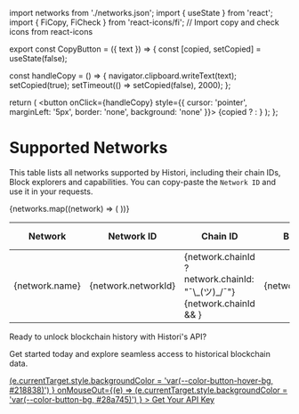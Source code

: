 import networks from './networks.json';
import { useState } from 'react';
import { FiCopy, FiCheck } from 'react-icons/fi'; // Import copy and check icons from react-icons

export const CopyButton = ({ text }) => {
  const [copied, setCopied] = useState(false);

  const handleCopy = () => {
    navigator.clipboard.writeText(text);
    setCopied(true);
    setTimeout(() => setCopied(false), 2000);
  };

  return (
    <button onClick={handleCopy} style={{ cursor: 'pointer', marginLeft: '5px', border: 'none', background: 'none' }}>
      {copied ? <FiCheck color="green" /> : <FiCopy />}
    </button>
  );
};



# Supported Networks
<!-- Total supported networks: {networks.length} -->
<!-- Total Mainnet networks: {networks.filter((n)=>{['mainnet'].includes(n)}).length} -->
This table lists all networks supported by Histori, including their chain IDs, Block explorers and capabilities.
You can copy-paste the `Network ID` and use it in your requests.
<table>
  <thead>
    <tr>
      <th>Network</th>
      <th>Network ID</th>
      <th>Chain ID</th>
      <th>Block Time</th>
      <th>Block Explorer</th>
      <th>Aggregated RPCs</th>
      <th>USD Cost Conversion?</th>
      <th>Historical Data?</th>
      <th>Active on Histori?</th>
    </tr>
  </thead>
  <tbody>
    {networks.map((network) => (
      <tr key={network.chainId}>
        <td>{network.name}</td>
        <td>
          {network.networkId} <CopyButton text={network.networkId.toString()} />
        </td>
        <td>
          {network.chainId ? network.chainId: "¯\_(ツ)_/¯"} {network.chainId && <CopyButton text={network.chainId.toString()} />}
        </td>
        <td>
          {network.blockTime}
        </td>
        <td>
          <a href={network.blockExplorer}>Explorer</a>
        </td>
        <td>
          {network.rpc.length}
        </td>
        <td>{network.nativeCurrencyToETHPool || network.nativeCurrencyToUSDPool ? "✅" : "❌"}</td>
        <td>{network.history ? "✅" : "❌"}</td>
        <td>{network.active ? "✅" : "❌"}</td>
      </tr>
    ))}
  </tbody>
</table>

 <footer
    style={{
      backgroundColor: 'var(--color-background, #f9fafb)',
      borderTop: '1px solid var(--color-border, #e0e0e0)',
      padding: '20px',
      textAlign: 'center',
      marginTop: '40px',
      fontFamily: 'Roboto, sans-serif',
      color: 'var(--color-text, #333)',
    }}
  >
    <p
      style={{
        margin: '0 0 8px',
        fontSize: '18px',
        fontWeight: '600',
        color: 'var(--color-primary-text, #333)',
      }}
    >
      Ready to unlock blockchain history with Histori's API?
    </p>
    <p
      style={{
        margin: '0 0 16px',
        fontSize: '14px',
        color: 'var(--color-secondary-text, #666)',
      }}
    >
      Get started today and explore seamless access to historical blockchain data.
    </p>
    <a
      href="https://histori.xyz/signin"
      style={{
        display: 'inline-block',
        backgroundColor: 'var(--color-button-bg, #28a745)',
        color: 'var(--color-button-text, #ffffff)',
        textDecoration: 'none',
        padding: '12px 24px',
        borderRadius: '50px',
        fontWeight: '600',
        fontSize: '14px',
        transition: 'background-color 0.3s ease',
      }}
      onMouseOver={(e) =>
        (e.currentTarget.style.backgroundColor = 'var(--color-button-hover-bg, #218838)')
      }
      onMouseOut={(e) =>
        (e.currentTarget.style.backgroundColor = 'var(--color-button-bg, #28a745)')
      }
    >
      Get Your API Key
    </a>
  </footer>
